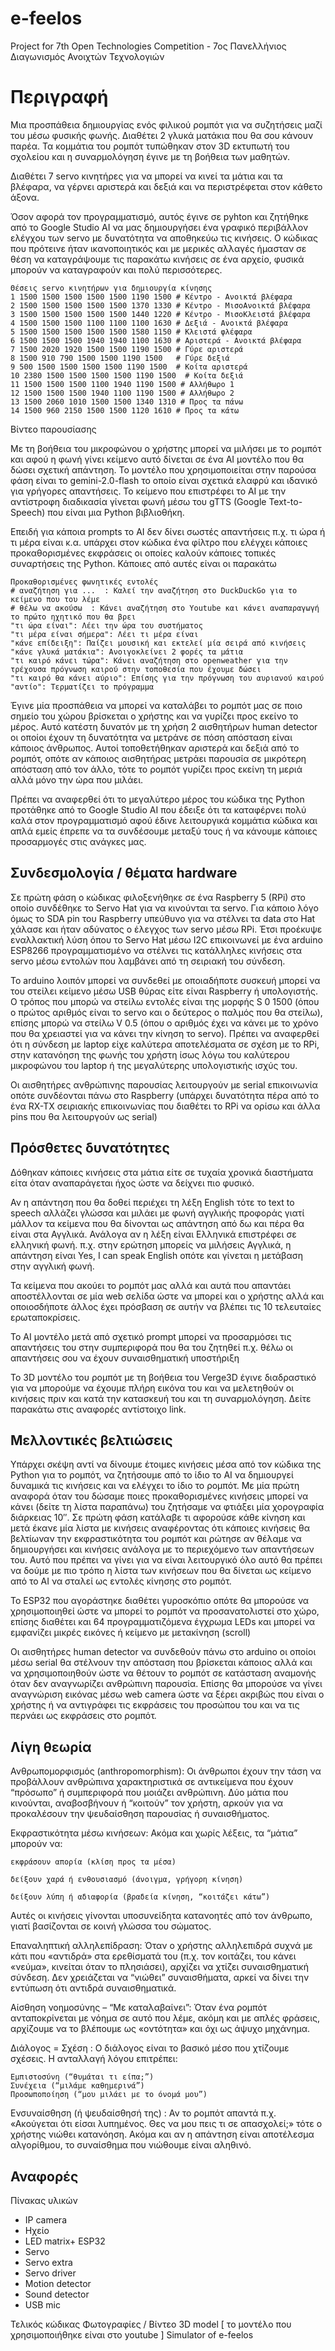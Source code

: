 # e-feelos
Project for 7th Open Technologies Competition - 7oς Πανελλήνιος Διαγωνισμός Ανοιχτών Τεχνολογιών

# Περιγραφή

Μια προσπάθεια δημιουργίας ενός φιλικού ρομπότ για να συζητήσεις μαζί του μέσω φυσικής φωνής. Διαθέτει 2 γλυκά ματάκια που θα σου κάνουν παρέα. Τα κομμάτια του ρομπότ τυπώθηκαν στον 3D εκτυπωτή του σχολείου και η συναρμολόγηση έγινε με τη βοήθεια των μαθητών.

Διαθέτει 7 servo κινητήρες για να μπορεί να κινεί τα μάτια και τα βλέφαρα, να γέρνει αριστερά και δεξιά και να περιστρέφεται στον κάθετο άξονα.

Όσον αφορά τον προγραμματισμό, αυτός έγινε σε pyhton και ζητήθηκε από το Google Studio AI να μας δημιουργήσει ένα γραφικό περιβάλλον ελέγχου των servo με δυνατότητα να αποθηκεύω τις κινήσεις. Ο κώδικας που πρότεινε ήταν ικανοποιητικός και με μερικές αλλαγές ήμασταν σε θέση να καταγράψουμε τις παρακάτω κινήσεις  σε ένα αρχείο, φυσικά μπορούν να καταγραφούν και πολύ περισσότερες.

    Θέσεις servo κινητήρων για δημιουργία κίνησης
    1 1500 1500 1500 1500 1500 1190 1500 # Κέντρο - Ανοικτά βλέφαρα
    2 1500 1500 1500 1500 1500 1370 1330 # Κέντρο - ΜισοΑνοικτά βλέφαρα
    3 1500 1500 1500 1500 1500 1440 1220 # Κέντρο - ΜισοΚλειστά βλέφαρα
    4 1500 1500 1500 1100 1100 1100 1630 # Δεξιά - Ανοικτά βλέφαρα
    5 1500 1500 1500 1500 1500 1580 1150 # Κλειστά φλέφαρα
    6 1500 1500 1500 1940 1940 1100 1630 # Αριστερά - Ανοικτά βλέφαρα
    7 1500 2020 1920 1500 1500 1190 1500 # Γύρε αριστερά
    8 1500 910 790 1500 1500 1190 1500   # Γύρε δεξιά
    9 500 1500 1500 1500 1500 1190 1500  # Κοίτα αριστερά
    10 2380 1500 1500 1500 1500 1190 1500  # Κοίτα δεξιά
    11 1500 1500 1500 1100 1940 1190 1500 # Αλλήθωρο 1
    12 1500 1500 1500 1940 1100 1190 1500 # Αλλήθωρο 2
    13 1500 2060 1010 1500 1500 1340 1310 # Προς τα πάνω
    14 1500 960 2150 1500 1500 1120 1610 # Προς τα κάτω

 

Βίντεο παρουσίασης

Με τη βοήθεια του μικροφώνου ο χρήστης μπορεί να μιλήσει με το ρομπότ και αφού η φωνή γίνει κείμενο αυτό δίνεται σε ένα ΑΙ μοντέλο που θα δώσει σχετική απάντηση. Το μοντέλο που χρησιμοποιείται στην παρούσα φάση είναι το gemini-2.0-flash το οποίο είναι σχετικά ελαφρύ και ιδανικό για γρήγορες απαντήσεις. Το κείμενο που επιστρέφει το ΑΙ με την αντίστροφη διαδικασία γίνεται φωνή μέσω του gTTS (Google Text-to-Speech) που είναι μια Python βιβλιοθήκη.

Επειδή για κάποια prompts το ΑΙ δεν δίνει σωστές απαντήσεις π.χ. τι ώρα ή τι μέρα είναι κ.α. υπάρχει στον κώδικα ένα φίλτρο που ελέγχει κάποιες προκαθορισμένες εκφράσεις οι οποίες καλούν κάποιες τοπικές συναρτήσεις της Python. Κάποιες από αυτές είναι οι παρακάτω

    Προκαθορισμένες φωνητικές εντολές
    # αναζήτηση για ...  : Καλεί την αναζήτηση στο DuckDuckGo για το κείμενο που του λέμε
    # θέλω να ακούσω  : Κάνει αναζήτηση στο Youtube και κάνει αναπαραγωγή το πρώτο ηχητικό που θα βρει 
    "τι ώρα είναι": Λέει την ώρα του συστήματος
    "τι μέρα είναι σήμερα": Λέει τι μέρα είναι
    "κάνε επίδειξη": Παίζει μουσική και εκτελεί μία σειρά από κινήσεις   
    "κάνε γλυκά ματάκια": Ανοιγοκλείνει 2 φορές τα μάτια
    "τι καιρό κάνει τώρα": Κάνει αναζήτηση στο openweather για την τρέχουσα πρόγνωση καιρού στην τοποθεσία που έχουμε δώσει
    "τι καιρό θα κάνει αύριο": Επίσης για την πρόγνωση του αυριανού καιρού
    "αντίο": Τερματίζει το πρόγραμμα

Έγινε μία προσπάθεια να μπορεί να καταλάβει το ρομπότ μας σε ποιο σημείο του χώρου βρίσκεται ο χρήστης και να γυρίζει προς εκείνο το μέρος. Αυτό κατέστη δυνατόν με τη χρήση 2 αισθητήρων human detector οι οποίοι έχουν τη δυνατότητα να μετράνε σε πόση απόσταση είναι κάποιος άνθρωπος. Αυτοί τοποθετήθηκαν αριστερά και δεξιά από το ρομπότ, οπότε αν κάποιος αισθητήρας μετράει παρουσία σε μικρότερη απόσταση από τον άλλο, τότε το ρομπότ γυρίζει προς εκείνη τη μεριά αλλά μόνο την ώρα που μιλάει.

Πρέπει να αναφερθεί ότι το μεγαλύτερο μέρος του κώδικα της Python προτάθηκε από το Google Studio AI που έδειξε ότι τα καταφέρνει πολύ καλά στον προγραμματισμό αφού έδινε λειτουργικά κομμάτια κώδικα και απλά εμείς έπρεπε να τα συνδέσουμε μεταξύ τους ή να κάνουμε κάποιες προσαρμογές στις ανάγκες μας.
## Συνδεσμολογία /  θέματα hardware

Σε πρώτη φάση ο κώδικας φιλοξενήθηκε σε ένα Raspberry 5 (RPi) στο οποίο συνδέθηκε το Servo Hat για να κινούνται τα servo. Για κάποιο λόγο όμως το SDA pin του Raspberry υπεύθυνο για να στέλνει τα data στο Hat χάλασε και ήταν αδύνατος ο έλεγχος των servo μέσω RPi. Έτσι προέκυψε εναλλακτική λύση όπου το Servo Hat μέσω I2C επικοινωνεί με ένα arduino ESP8266 προγραμματισμένο να στέλνει τις κατάλληλες κινήσεις στα servo μέσω εντολών που λαμβάνει από τη σειριακή του σύνδεση.

Το arduino λοιπόν μπορεί να συνδεθεί με οποιαδήποτε συσκευή μπορεί να του στείλει κείμενο μέσω USB θύρας είτε είναι Raspberry ή υπολογιστής. Ο τρόπος που μπορώ να στείλω εντολές είναι της μορφής S 0 1500 (όπου ο πρώτος αριθμός είναι το servo και ο δεύτερος ο παλμός που θα στείλω), επίσης μπορώ να στείλω V 0.5 (όπου ο αριθμός έχει να κάνει με το χρόνο που θα χρειαστεί για να κάνει την κίνηση το servo). Πρέπει να αναφερθεί ότι η σύνδεση με laptop είχε καλύτερα αποτελέσματα σε σχέση με το RPi, στην κατανόηση της φωνής του χρήστη ίσως λόγω του καλύτερου μικροφώνου του laptop ή της μεγαλύτερης υπολογιστικής ισχύς του.

Οι αισθητήρες ανθρώπινης παρουσίας λειτουργούν με serial επικοινωνία οπότε συνδέονται πάνω στο Raspberry (υπάρχει δυνατότητα πέρα από το ένα RX-TX σειριακής επικοινωνίας που διαθέτει το RPi να ορίσω και άλλα pins που θα λειτουργούν ως serial)
## Πρόσθετες δυνατότητες

Δόθηκαν κάποιες κινήσεις στα μάτια είτε σε τυχαία χρονικά διαστήματα είτα όταν αναπαράγεται ήχος ώστε να δείχνει πιο φυσικό.

Αν η απάντηση που θα δοθεί περιέχει τη λέξη English τότε το text to speech αλλάζει γλώσσα και μιλάει με φωνή αγγλικής προφοράς γιατί μάλλον τα κείμενα που θα δίνονται ως απάντηση από δω και πέρα θα είναι στα Αγγλικά. Ανάλογα αν η λέξη είναι Ελληνικά επιστρέφει σε ελληνική φωνή. π.χ. στην ερώτηση μπορείς να μιλήσεις Αγγλικά, η απάντηση είναι Yes, I can speak English οπότε και γίνεται η μετάβαση στην αγγλική φωνή.

Τα κείμενα που ακούει το ρομπότ μας αλλά και αυτά που απαντάει αποστέλλονται σε μία web σελίδα ώστε να μπορεί και ο χρήστης αλλά και οποιοσδήποτε άλλος έχει πρόσβαση σε αυτήν να βλέπει τις 10 τελευταίες ερωταποκρίσεις.

Το ΑΙ μοντέλο μετά από σχετικό prompt μπορεί να προσαρμόσει τις απαντήσεις του στην συμπεριφορά που θα του ζητηθεί π.χ. θέλω οι απαντήσεις σου να έχουν συναισθηματική υποστήριξη

To 3D μοντέλο του ρομπότ με τη βοήθεια του Verge3D έγινε διαδραστικό για να μπορούμε να έχουμε πλήρη εικόνα του και να μελετηθούν οι κινήσεις πριν και κατά την κατασκευή του και τη συναρμολόγηση. Δείτε παρακάτω στις αναφορές αντίστοιχο link.
## Μελλοντικές βελτιώσεις

Υπάρχει σκέψη αντί να δίνουμε έτοιμες κινήσεις μέσα από τον κώδικα της Python για το ρομπότ, να ζητήσουμε από το ίδιο το ΑΙ να δημιουργεί δυναμικά τις κινήσεις και να ελέγχει το ίδιο το ρομπότ. Με μία πρώτη αναφορά όταν του δώσαμε ποιες προκαθορισμένες κινήσεις μπορεί να κάνει (δείτε τη λίστα παραπάνω) του ζητήσαμε να φτιάξει μία χορογραφία διάρκειας 10″. Σε πρώτη φάση κατάλαβε τι αφορούσε κάθε κίνηση και μετά έκανε μία λίστα με κινήσεις αναφέροντας ότι κάποιες κινήσεις θα βελτίωναν την εκφραστικότητα του ρομπότ και ρώτησε αν θέλαμε να δημιουργήσει και κινήσεις ανάλογα με το περιεχόμενο των απαντήσεων του. Αυτό που πρέπει να γίνει για να είναι λειτουργικό όλο αυτό θα πρέπει να δούμε με πιο τρόπο η λίστα των κινήσεων που θα δίνεται ως κείμενο από το ΑΙ να σταλεί ως εντολές κίνησης στο ρομπότ.

To ESP32 που αγοράστηκε διαθέτει γυροσκόπιο οπότε θα μπορούσε να χρησιμοποιηθεί ώστε να μπορεί το ρομπότ να προσανατολιστεί στο χώρο, επίσης διαθέτει και 64 προγραμματιζόμενα έγχρωμα LEDs και μπορεί να εμφανίζει μικρές εικόνες ή κείμενο με μετακίνηση (scroll)

Οι αισθητήρες human detector να συνδεθούν πάνω στο arduino οι οποίοι μέσω serial θα στέλνουν την απόσταση που βρίσκεται κάποιος αλλά και να χρησιμοποιηθούν ώστε να θέτουν το ρομπότ σε κατάσταση αναμονής όταν δεν αναγνωρίζει ανθρώπινη παρουσία. Επίσης θα μπορούσε να γίνει αναγνώριση εικόνας μέσω web camera ώστε να ξέρει ακριβώς που είναι ο χρήστης ή να αντιγράφει τις εκφράσεις του προσώπου του και να τις περνάει ως εκφράσεις στο ρομπότ.
## Λίγη θεωρία

Ανθρωπομορφισμός (anthropomorphism): Οι άνθρωποι έχουν την τάση να προβάλλουν ανθρώπινα χαρακτηριστικά σε αντικείμενα που έχουν “πρόσωπο” ή συμπεριφορά που μοιάζει ανθρώπινη. Δύο μάτια που κινούνται, αναβοσβήνουν ή “κοιτούν” τον χρήστη, αρκούν για να προκαλέσουν την ψευδαίσθηση παρουσίας ή συναισθήματος.

Εκφραστικότητα μέσω κινήσεων: Ακόμα και χωρίς λέξεις, τα “μάτια” μπορούν να:

    εκφράσουν απορία (κλίση προς τα μέσα)

    δείξουν χαρά ή ενθουσιασμό (άνοιγμα, γρήγορη κίνηση)

    δείξουν λύπη ή αδιαφορία (βραδεία κίνηση, “κοιτάζει κάτω”)

Αυτές οι κινήσεις γίνονται υποσυνείδητα κατανοητές από τον άνθρωπο, γιατί βασίζονται σε κοινή γλώσσα του σώματος.

Επαναληπτική αλληλεπίδραση: Όταν ο χρήστης αλληλεπιδρά συχνά με κάτι που «αντιδρά» στα ερεθίσματά του (π.χ. τον κοιτάζει, του κάνει «νεύμα», κινείται όταν το πλησιάσει), αρχίζει να χτίζει συναισθηματική σύνδεση. Δεν χρειάζεται να “νιώθει” συναισθήματα, αρκεί να δίνει την εντύπωση ότι αντιδρά συναισθηματικά.

Αίσθηση νοημοσύνης – “Με καταλαβαίνει”: Όταν ένα ρομπότ ανταποκρίνεται με νόημα σε αυτό που λέμε, ακόμη και με απλές φράσεις, αρχίζουμε να το βλέπουμε ως «οντότητα» και όχι ως άψυχο μηχάνημα.

Διάλογος = Σχέση : Ο διάλογος είναι το βασικό μέσο που χτίζουμε σχέσεις. Η ανταλλαγή λόγου επιτρέπει:

    Εμπιστοσύνη (“θυμάται τι είπα;”)
    Συνέχεια (“μιλάμε καθημερινά”)
    Προσωποποίηση (“μου μιλάει με το όνομά μου”)

Ενσυναίσθηση (ή ψευδαίσθησή της) : Αν το ρομπότ απαντά π.χ. «Ακούγεται ότι είσαι λυπημένος. Θες να μου πεις τι σε απασχολεί;» τότε ο χρήστης νιώθει κατανόηση. Ακόμα και αν η απάντηση είναι αποτέλεσμα αλγορίθμου, το συναίσθημα που νιώθουμε είναι αληθινό.

## Αναφορές

Πίνακας υλικών   
- IP camera 	
- Ηχείο 	
- LED matrix+ ESP32 	
- Servo 	
- Servo extra 	
- Servo driver 	
- Motion detector 	
- Sound detector 	
- USB mic 	

Τελικός κώδικας
Φωτογραφίες / Βίντεο
3D model  [ το μοντέλο που χρησιμοποιήθηκε είναι στο youtube ]
Simulator of e-feelos
